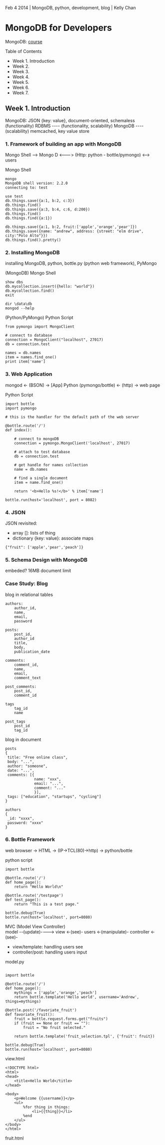 Feb 4 2014 | MongoDB, python, development, blog | Kelly Chan
# MongoDB for Developers

MongoDB: [course](https://education.mongodb.com/courses/10gen/M101P/2014_February/about)  

Table of Contents
- Week 1. Introduction
- Week 2.
- Week 3.
- Week 4.
- Week 5.
- Week 6.
- Week 7.

## Week 1. Introduction
MongoDB: JSON {key: value}, document-oriented, schemaless  
(functionality) RDBMS  \-\-\-\- (functionality, scalability) MongoDB \-\-\-\- (scalability) memcached, key value store 

### 1. Framework of building an app with MongoDB

Mongo Shell --> Mongo D <---> (Http: python - bottle/pymongo) <--> users

Mongo Shell
```
mongo
MongoDB shell version: 2.2.0
connecting to: test

use test
db.things.save({a:1, b:2, c:3}) 
db.things.find()
db.things.save({a:3, b:4, c:6, d:200}) 
db.things.find()
db.things.find({a:1})

db.things.save({a:1, b:2, fruit:['apple','orange','pear']})
db.things.save({name: "andrew", address: {street: "elm drive", city:"Polo Alto"}})
db.things.find().pretty()
```

### 2. Installing MongoDB

installing MongoDB, python, bottle.py (python web framework), PyMongo

(MongoDB) Mongo Shell
```
show dbs
db.mycollection.insert({hello: "world"})
db.mycollection.find()
exit

dir \data\db
mongod --help
```

(Python/PyMongo) Python Script
```
from pymongo import MongoClient

# connect to database
connection = MongoClient("localhost", 27017)
db = connection.test

names = db.names
item = names.find_one()
print item['name']
```

### 3. Web Application
mongod <- (BSON) -> [App] Python (pymongo/bottle) <- (http) -> web page  

Python Script
```
import bottle
import pymongo

# this is the handler for the default path of the web server

@bottle.route('/')
def index():
    
    # connect to mongoDB
    connection = pymongo.MongoClient('localhost', 27017)
    
    # attach to test database
    db = connection.test
    
    # get handle for names collection
    name = db.names
    
    # find a single document
    item = name.find_one()
    
    return '<b>Hello %s!</b>' % item['name']

bottle.run(host='localhost', port = 8082)
```

### 4. JSON

JSON revisited: 
- array []: lists of thing 
- dictionary {key: value}: associate maps
```
{"fruit": ['apple','pear','peach']}
```

### 5. Schema Design with MongoDB
embeded? 16MB document limit   

### Case Study: Blog

blog in relational tables
```
authors:
	author_id,
	name,
	email,
	password

posts:
	post_id,
	author_id
	title,
	body,	
	publication_date

comments:
	comment_id,
	name, 
	email,
	comment_text

post_comments:
	post_id,
	comment_id

tags
	tag_id
	name

post_tags
	post_id
	tag_id
```

blog in document
```
posts
{
 title: "Free online class", 
 body: "...", 
 author: "someone",
 date: "...",
 comments: [{
             name: "xxx",
             email: "...",
             comment: "..."
             }],
 tags: ["education", "startups", "cycling"]
}
 
authors
{
 _id: "xxxx",
 password: "xxxx"
}

```

### 6. Bottle Framework

web browser -> HTML -> (IP->TCL(80)->http) -> python/bottle

python script
```
import bottle

@bottle.route('/')
def home_page():
    return "Hello World\n"

@bottle.route('/testpage')
def test_page():
    return "This is a test page."

bottle.debug(True)
bottle.run(host='localhost', port=8080)
```

MVC (Model View Controller)  
model --(update)----> view       <-(see)- users
      <-(manipulate)- controller <-(see)-

- view/template: handling users see  
- controller/post: handling users input  

model.py  

```

import bottle

@bottle.route('/')
def home_page():
    mythings = ['apple','orange','peach']
    return bottle.template('Hello world', username='Andrew', things=mythings)

@bottle.post('/favoriate_fruit')
def favoriate_fruit():
    fruit = bottle.request.forms.get("fruits")
    if (fruit == None or fruit == ""):
        fruit = "No fruit selected."
        
    return bottle.template('fruit_selection.tpl', {'fruit': fruit})
    
bottle.debug(True)
bottle.run(host='localhost', port=8080)

```

view.html
```
<!DOCTYPE html>
<html>
<head>
    <title>Hello World</title>
</head>

<body>
    <p>Welcome {{username}}</p>
    <ul>
        %for thing in things:
            <li>{{thing}}</li>
        %end
    </ul>
</body>
</html>

```

fruit.html
```

```

